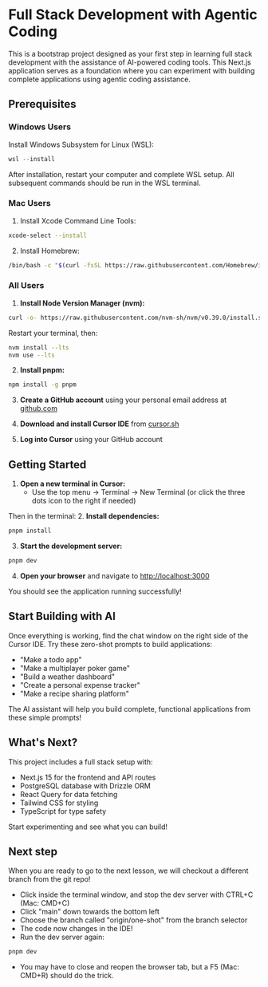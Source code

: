 
# Full Stack Development with Agentic Coding

This is a bootstrap project designed as your first step in learning full stack development with the assistance of AI-powered coding tools. This Next.js application serves as a foundation where you can experiment with building complete applications using agentic coding assistance.

## Prerequisites

### Windows Users
Install Windows Subsystem for Linux (WSL):
```powershell
wsl --install
```
After installation, restart your computer and complete WSL setup. All subsequent commands should be run in the WSL terminal.

### Mac Users
1. Install Xcode Command Line Tools:
```bash
xcode-select --install
```

2. Install Homebrew:
```bash
/bin/bash -c "$(curl -fsSL https://raw.githubusercontent.com/Homebrew/install/HEAD/install.sh)"
```

### All Users
1. **Install Node Version Manager (nvm):**
```bash
curl -o- https://raw.githubusercontent.com/nvm-sh/nvm/v0.39.0/install.sh | bash
```
Restart your terminal, then:
```bash
nvm install --lts
nvm use --lts
```

2. **Install pnpm:**
```bash
npm install -g pnpm
```

3. **Create a GitHub account** using your personal email address at [github.com](https://github.com)

4. **Download and install Cursor IDE** from [cursor.sh](https://cursor.sh)

5. **Log into Cursor** using your GitHub account

## Getting Started

1. **Open a new terminal in Cursor:**
   - Use the top menu → Terminal → New Terminal (or click the three dots icon to the right if needed)

Then in the terminal:
2. **Install dependencies:**
```bash
pnpm install
```

3. **Start the development server:**
```bash
pnpm dev
```

4. **Open your browser** and navigate to [http://localhost:3000](http://localhost:3000)

You should see the application running successfully!

## Start Building with AI

Once everything is working, find the chat window on the right side of the Cursor IDE. Try these zero-shot prompts to build applications:

- "Make a todo app"
- "Make a multiplayer poker game"
- "Build a weather dashboard"
- "Create a personal expense tracker"
- "Make a recipe sharing platform"

The AI assistant will help you build complete, functional applications from these simple prompts!

## What's Next?

This project includes a full stack setup with:
- Next.js 15 for the frontend and API routes
- PostgreSQL database with Drizzle ORM
- React Query for data fetching
- Tailwind CSS for styling
- TypeScript for type safety

Start experimenting and see what you can build!

## Next step

When you are ready to go to the next lesson, we will checkout a different branch from the git repo!
- Click inside the terminal window, and stop the dev server with CTRL+C (Mac: CMD+C)
- Click "main" down towards the bottom left
- Choose the branch called "origin/one-shot" from the branch selector
- The code now changes in the IDE!
- Run the dev server again:

```bash
pnpm dev
```

- You may have to close and reopen the browser tab, but a F5 (Mac: CMD+R) should do the trick.